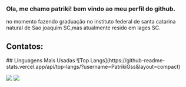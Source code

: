 ### Ola, me chamo patriki! bem vindo ao meu perfil do github.
no momento fazendo graduação no instituto federal de santa catarina
natural de Sao joaquim SC,mas atualmente resido em lages SC.
## Contatos:
<div>
## Linguagens Mais Usadas
![Top Langs](https://github-readme-stats.vercel.app/api/top-langs/?username=PatrikiGss&layout=compact)

<a href="https://www.instagram.com/patrikigoss/" target="_blank"><img src="https://img.shields.io/badge/-Instagram-%23E4405F?style=for-the-badge&logo=instagram&logoColor=white" target="_blank"></a>
<a href = "mailto:patriki7771@gmail.com"><img src="https://img.shields.io/badge/Gmail-D14836?style=for-the-badge&logo=gmail&logoColor=white" target="_blank"></a>   
</div>
